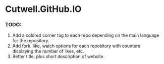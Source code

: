 # Cutwell.GitHub.IO

### TODO:
1. Add a colored corner tag to each repo depending on the main language for the repository.
2. Add fork, like, watch options for each repository with counters displaying the number of likes, etc.
3. Better title, plus short description of website.
